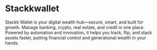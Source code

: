 # Stackkwallet
Stackk Wallet is your digital wealth hub—secure, smart, and built for growth. Manage banking, crypto, real estate, and credit in one place. Powered by automation and innovation, it helps you track, flip, and stack assets faster, putting financial control and generational wealth in your hands.
